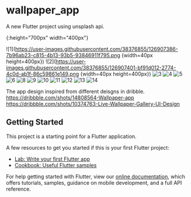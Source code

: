 # wallpaper_app

A new Flutter project using unsplash api.

{:height="700px" width="400px"}

![1](https://user-images.githubusercontent.com/38376855/126907386-7b96ab23-c815-4b13-93b5-93846911f795.png {width=40px height=400px})
![2](https://user-images.githubusercontent.com/38376855/126907401-bf91d012-2774-4c0d-ab1f-86c59861e149.png {width=40px height=400px})
![3](https://user-images.githubusercontent.com/38376855/126907402-83cc8b3e-5ffe-4030-a726-0c7a7e78ef83.png)
![4](https://user-images.githubusercontent.com/38376855/126907405-4e26f507-b710-4f54-8888-dd83d45f540b.png)
![5](https://user-images.githubusercontent.com/38376855/126907407-33861f2e-9454-49af-a5f8-7d3927fbb4a1.png)
![6](https://user-images.githubusercontent.com/38376855/126907411-7204a49b-9a3c-4798-985f-e18f982e7380.png)
![8](https://user-images.githubusercontent.com/38376855/126907413-5c100c3a-69dd-42c8-898d-5dbe4b3c89b9.png)
![9](https://user-images.githubusercontent.com/38376855/126907416-78ae72ba-65dd-4e8e-ad20-124c8826fbb3.png)
![10](https://user-images.githubusercontent.com/38376855/126907417-cfeac55d-0f88-471c-88b0-b7fa6b13981b.png)
![11](https://user-images.githubusercontent.com/38376855/126907420-5eb0750d-de56-4839-9c02-149e571176ef.png)
![12](https://user-images.githubusercontent.com/38376855/126907423-7267d1c5-56b3-43c2-9491-146d044a02b2.png)
![13](https://user-images.githubusercontent.com/38376855/126907425-0ba47704-c62c-4102-9288-da409c9f2411.png)
![14](https://user-images.githubusercontent.com/38376855/126907393-9c13f7d1-dab9-429f-9b07-3d21d45478bf.png)


The app design inspired from different deisgns in dribble.
https://dribbble.com/shots/14808564-Wallpaper-app
https://dribbble.com/shots/10374763-Live-Wallpaper-Gallery-UI-Design

## Getting Started

This project is a starting point for a Flutter application.

A few resources to get you started if this is your first Flutter project:

- [Lab: Write your first Flutter app](https://flutter.dev/docs/get-started/codelab)
- [Cookbook: Useful Flutter samples](https://flutter.dev/docs/cookbook)

For help getting started with Flutter, view our
[online documentation](https://flutter.dev/docs), which offers tutorials,
samples, guidance on mobile development, and a full API reference.

